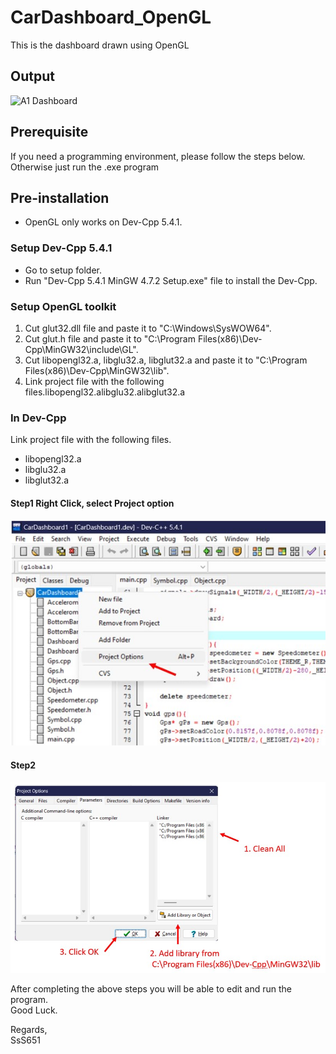 # CarDashboard_OpenGL
 This is the dashboard drawn using OpenGL
 
 ## Output
![A1 Dashboard](https://user-images.githubusercontent.com/67231728/233767112-c6e1ff93-3b50-4017-a168-b5e1305c31d3.jpg)


## Prerequisite
If you need a programming environment, please follow the steps below. 
Otherwise just run the .exe program

## Pre-installation
- OpenGL only works on Dev-Cpp 5.4.1.

### Setup Dev-Cpp 5.4.1
- Go to setup folder.
- Run "Dev-Cpp 5.4.1 MinGW 4.7.2 Setup.exe" file to install the Dev-Cpp.

### Setup OpenGL toolkit
1. Cut glut32.dll file and paste it to "C:\Windows\SysWOW64".
2. Cut glut.h file and paste it to "C:\Program Files(x86)\Dev-Cpp\MinGW32\include\GL".
3. Cut libopengl32.a, libglu32.a, libglut32.a and paste it to "C:\Program Files(x86)\Dev-Cpp\MinGW32\lib".
4. Link project file with the following files.libopengl32.alibglu32.alibglut32.a


### In Dev-Cpp
Link project file with the following files.
- libopengl32.a
- libglu32.a
- libglut32.a
 
#### Step1 Right Click, select Project option
 ![step1](pictures/step1.jpg)
 
#### Step2
 ![step2](pictures/step2.jpg)

After completing the above steps you will be able to edit and run the program.\
Good Luck.

Regards, \
SsS651
